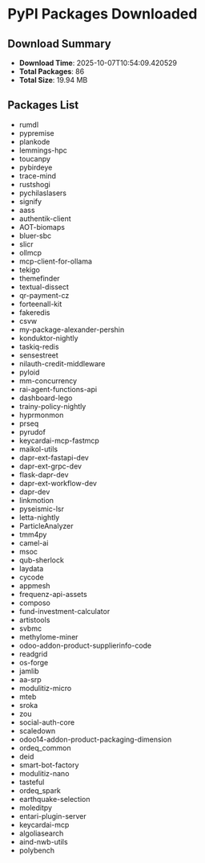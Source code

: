 # PyPI Packages Downloaded

## Download Summary
- **Download Time**: 2025-10-07T10:54:09.420529
- **Total Packages**: 86
- **Total Size**: 19.94 MB

## Packages List
- rumdl
- pypremise
- plankode
- lemmings-hpc
- toucanpy
- pybirdeye
- trace-mind
- rustshogi
- pychilaslasers
- signify
- aass
- authentik-client
- AOT-biomaps
- bluer-sbc
- slicr
- ollmcp
- mcp-client-for-ollama
- tekigo
- themefinder
- textual-dissect
- qr-payment-cz
- forteenall-kit
- fakeredis
- csvw
- my-package-alexander-pershin
- konduktor-nightly
- taskiq-redis
- sensestreet
- nilauth-credit-middleware
- pyloid
- mm-concurrency
- rai-agent-functions-api
- dashboard-lego
- trainy-policy-nightly
- hyprmonmon
- prseq
- pyrudof
- keycardai-mcp-fastmcp
- maikol-utils
- dapr-ext-fastapi-dev
- dapr-ext-grpc-dev
- flask-dapr-dev
- dapr-ext-workflow-dev
- dapr-dev
- linkmotion
- pyseismic-lsr
- letta-nightly
- ParticleAnalyzer
- tmm4py
- camel-ai
- msoc
- qub-sherlock
- laydata
- cycode
- appmesh
- frequenz-api-assets
- composo
- fund-investment-calculator
- artistools
- svbmc
- methylome-miner
- odoo-addon-product-supplierinfo-code
- readgrid
- os-forge
- jamlib
- aa-srp
- modulitiz-micro
- mteb
- sroka
- zou
- social-auth-core
- scaledown
- odoo14-addon-product-packaging-dimension
- ordeq_common
- deid
- smart-bot-factory
- modulitiz-nano
- tasteful
- ordeq_spark
- earthquake-selection
- moleditpy
- entari-plugin-server
- keycardai-mcp
- algoliasearch
- aind-nwb-utils
- polybench
